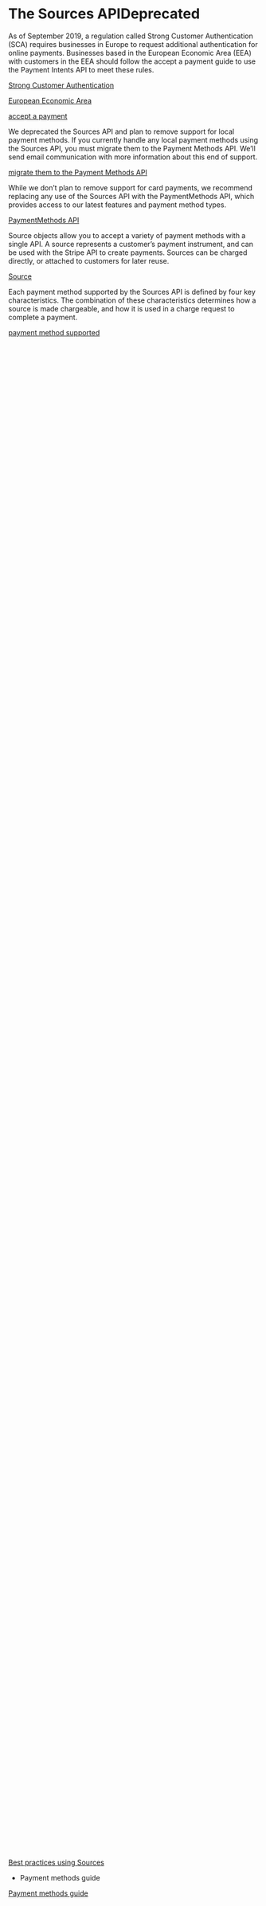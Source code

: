 # The Sources APIDeprecated

As of September 2019, a regulation called Strong Customer Authentication (SCA) requires businesses in Europe to request additional authentication for online payments. Businesses based in the European Economic Area (EEA) with customers in the EEA should follow the accept a payment guide to use the Payment Intents API to meet these rules.

[Strong Customer Authentication](/strong-customer-authentication)

[European Economic Area](https://en.wikipedia.org/wiki/European_Economic_Area)

[accept a payment](/payments/accept-a-payment)

We deprecated the Sources API and plan to remove support for local payment methods. If you currently handle any local payment methods using the Sources API, you must migrate them to the Payment Methods API. We’ll send email communication with more information about this end of support.

[migrate them to the Payment Methods API](/payments/payment-methods/transitioning)

While we don’t plan to remove support for card payments, we recommend replacing any use of the Sources API with the PaymentMethods API, which provides access to our latest features and payment method types.

[PaymentMethods API](/api/payment_methods)

Source objects allow you to accept a variety of payment methods with a single API. A source represents a customer’s payment instrument, and can be used with the Stripe API to create payments. Sources can be charged directly, or attached to customers for later reuse.

[Source](/api#sources)

Each payment method supported by the Sources API is defined by four key characteristics. The combination of these characteristics determines how a source is made chargeable, and how it is used in a charge request to complete a payment.

[payment method supported](#supported-payment-methods)

- Pull or push: How the funds for the method of payment are transferred from your customer

[Pull or push](#pull-or-push-of-funds)

- Flow: The type of action your customer must take to authenticate the payment

[Flow](#flow-for-customer-action)

- Usage: Whether the Source is reusable or not

[Usage](#single-use-or-reusable)

- Synchronous or asynchronous: Whether the resulting charge can be confirmed immediately, or only after a delay

[Synchronous or asynchronous](#synchronous-or-asynchronous-confirmation)

For a complete example illustrating how to accept any payment method using the Sources API, check out this sample e-commerce store, and browse its source code on GitHub.

[sample e-commerce store](https://stripe-payments-demo.appspot.com)

[source code on GitHub](https://github.com/stripe/stripe-payments-demo)

## Supported payment methods

You can enable any payment method available to you within the Dashboard. Activation is generally instantaneous, and does not require additional contracts nor include a lengthy process. For a detailed listing, take a look at the available payment methods and their supported geographical regions.

[Dashboard](https://dashboard.stripe.com/account/payments/settings)

[supported geographical regions](https://stripe.com/payments/payment-methods-guide#payment-methods-fact-sheets)

The following table maps the aforementioned key characteristics to the supported payment methods:

[Cards](/sources/cards)

[ACH debits with authentication](/ach-deprecated)

[ACH debits with microdeposits](/ach-deprecated)

- Alipay (Deprecated)

- Bancontact (Deprecated)

- giropay (Deprecated)

- iDEAL (Deprecated)

- Przelewy24 (Deprecated)

- WeChat Pay (Deprecated)

## Pull or push of funds

Each method of payment is categorized as either pull or push, depending on how funds are transferred from the customer’s payment method.

- Using a pull method, you debit the funds from the customer’s account after the customer has provided consent. Card payments are an example of a pull method: your customer’s card is debited when a payment is made, and no customer interaction is required for subsequent debits.

[Card payments](/sources/cards)

- Using a push method, the customer sends the funds to you. ACH Credit Transfers are an example of a push method: Your customer is provided with bank routing and account numbers to which they should send (push) the correct amount. After confirmation that your customer has sent the funds to you, the source becomes chargeable, and is ready to be used in a charge request. Other push payment methods, such as iDEAL or Sofort, rely on a redirect for your customer to push the money to you directly from their online bank account. Generally, push methods require a customer interaction for each payment.

## Flow for customer action

Certain payment methods require your customer to complete a particular action (flow) before the source is chargeable. The type of flow that applies to a payment method is stated within the Source object’s flow parameter. Each method is categorized into one of the following flow types.

No action is required from your customer. Some payment methods (generally pull methods), such as cards (excluding 3D Secure), require no additional authentication beyond collecting the payment information from customers. Sources representing this payment method can be used immediately when making charge requests.

Once the required flow has been completed and a source becomes chargeable, the source must be used to make a charge request for the payment to be completed. If not, the source is canceled and the customer’s authenticated payment is refunded automatically—no money is moved into your account.

## Single-use or reusable

Certain payment methods allow for the creation of sources that can be reused for additional payments without your customer needing to complete the payment process again. Sources that can be reused have their usage parameter set to reusable.

Conversely, if a source can only be used once, this parameter is set to single_use, and a source must be created each time a customer makes a payment. Such sources should not be attached to customers—instead, they should be charged directly. They can be charged only once, and their status will change to consumed when charged.

Reusable sources must be attached to a Customer in order to be reused. (If charged directly, their status will change to consumed.) To learn how to attach Sources to Customers, and to manage a Customer’s sources list, refer to the Sources and Customers guide.

[Customer](/api#customers)

[Customers](/api/customers)

[Sources and Customers](/sources/customers)

## Synchronous or asynchronous confirmation

Once you use a payment method to create a Charge object, that charge’s status can be confirmed either immediately (synchronously), or after a certain amount of time (asynchronously).

[Charge](/api#charges)

- With a synchronous payment method, the charge request’s status can be immediately confirmed as either succeeded or failed. If the charge request is successful, the payment is completed—it’s considered guaranteed that the customer has been charged, and that you’ll receive the funds. Card payments are an example of a synchronous payment method: there is real-time confirmation of the payment’s success or failure.

With a synchronous payment method, the charge request’s status can be immediately confirmed as either succeeded or failed. If the charge request is successful, the payment is completed—it’s considered guaranteed that the customer has been charged, and that you’ll receive the funds. Card payments are an example of a synchronous payment method: there is real-time confirmation of the payment’s success or failure.

- For asynchronous payment methods, it can take up to several days to confirm whether the payment has been successful. During this time, the payment cannot be guaranteed. The status of the payment’s Charge object is initially set to pending, until the payment has been confirmed as successful or failed.  ACH debits are an example of an asynchronous method: with these debits, it takes a few days to confirm that the payment has succeeded.

For asynchronous payment methods, it can take up to several days to confirm whether the payment has been successful. During this time, the payment cannot be guaranteed. The status of the payment’s Charge object is initially set to pending, until the payment has been confirmed as successful or failed.  ACH debits are an example of an asynchronous method: with these debits, it takes a few days to confirm that the payment has succeeded.

Stripe sends a webhook event once a charge’s status has changed. When accepting any payment method that is asynchronous, your integration must be able to receive webhooks, so that it can receive this notification and confirm whether the customer’s payment was successful or has failed.

[webhook](/webhooks)

## See also

- Sources API reference

[Sources API reference](/api#sources)

- Best practices using Sources

[Best practices using Sources](/sources/best-practices)

- Payment methods guide

[Payment methods guide](https://stripe.com/payments/payment-methods-guide)
